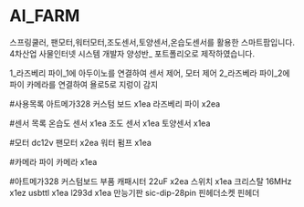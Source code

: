 # AI_FARM
스프링쿨러, 팬모터,워터모터,조도센서,토양센서,온습도센서를 활용한 스마트팜입니다. 4차산업 사물인터넷 시스템 개발자 양성반_ 포트폴리오로 제작하였습니다. 

1_라즈베리 파이_1에 아두이노를 연결하여  센서 제어, 모터 제어
2_라즈베라 파이_2에 파이 카메라를 연결하여 욜로5로 지렁이 감지

#사용목록
아트메가328 커스텀 보드 x1ea
라즈베리 파이 x2ea

#센서 목록 
온습도 센서 x1ea 
조도 센서 x1ea 
토양센서 x1ea 

#모터
dc12v 팬모터 x2ea
워터 펌프 x1ea

#카메라
파이 카메라 x1ea

#아트메가328 커스텀보드 부품
캐패시터 22uF x2ea
스위치 x1ea
크리스탈 16MHz x1ez
usbttl x1ea
l293d x1ea
만능기판
sic-dip-28pin
핀헤더소켓
핀헤더


